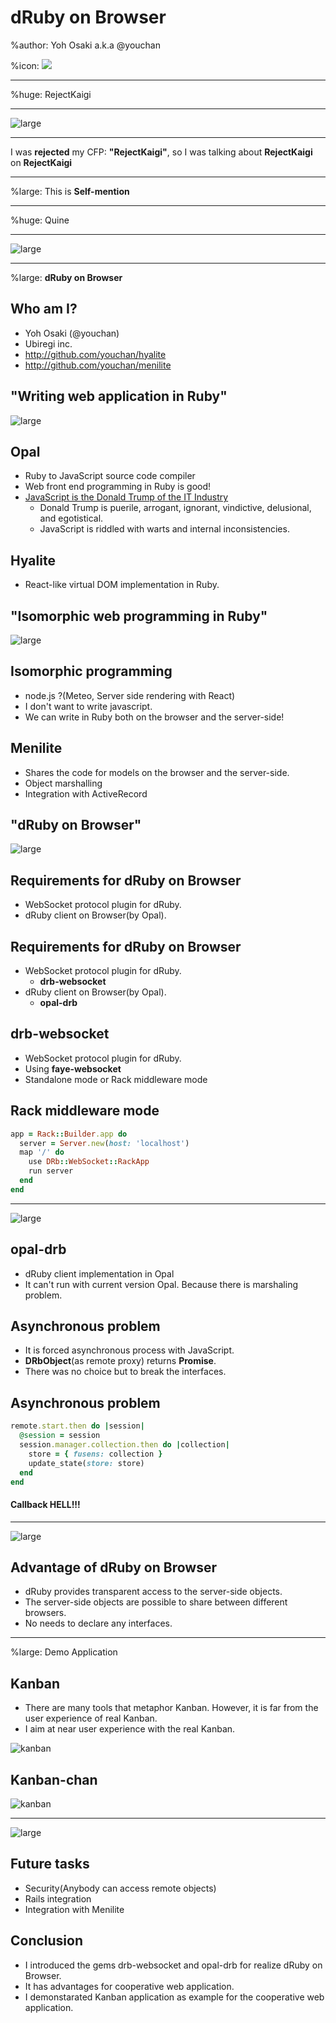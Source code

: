# dRuby on Browser

%author: Yoh Osaki a.k.a @youchan

%icon: ![](youchan.jpg)

---

%huge: RejectKaigi

---

![large](rejectkaigi.jpg)

---

I was **rejected** my CFP: **"RejectKaigi"**, so I was talking about **RejectKaigi** on **RejectKaigi**

---

%large: This is **Self-mention**

---

%huge: Quine

---

![large](quine.jpg)

---

%large: **dRuby on Browser**

## Who am I?

* Yoh Osaki (@youchan)
* Ubiregi inc.
* http://github.com/youchan/hyalite
* http://github.com/youchan/menilite

## "Writing web application in Ruby"

![large](RubyKaigi2015.png)

## Opal

* Ruby to JavaScript source code compiler
* Web front end programming in Ruby is good!
* [JavaScript is the Donald Trump of the IT Industry](https://medium.com/@richardeng/javascript-is-the-donald-trump-of-the-it-industry-376ffdda774)
    - Donald Trump is puerile, arrogant, ignorant, vindictive, delusional, and egotistical.
    - JavaScript is riddled with warts and internal inconsistencies.

## Hyalite

* React-like virtual DOM implementation in Ruby.

## "Isomorphic web programming in Ruby"

![large](RubyKaigi2016.png)

## Isomorphic programming

* node.js ?(Meteo, Server side rendering with React)
* I don't want to write javascript.
* We can write in Ruby both on the browser and the server-side!

## Menilite

* Shares the code for models on the browser and the server-side.
* Object marshalling
* Integration with ActiveRecord

## "dRuby on Browser"

![large](RubyKaigi2017.png)

## Requirements for dRuby on Browser

* WebSocket protocol plugin for dRuby.
* dRuby client on Browser(by Opal).

## Requirements for dRuby on Browser

* WebSocket protocol plugin for dRuby.
    - **drb-websocket**
* dRuby client on Browser(by Opal).
    - **opal-drb**

## drb-websocket

* WebSocket protocol plugin for dRuby.
* Using **faye-websocket**
* Standalone mode or Rack middleware mode

## Rack middleware mode

```ruby
app = Rack::Builder.app do
  server = Server.new(host: 'localhost')
  map '/' do
    use DRb::WebSocket::RackApp
    run server
  end
end
```

---

![large](protocol.png)

## opal-drb

* dRuby client implementation in Opal
* It can't run with current version Opal. Because there is marshaling problem.

## Asynchronous problem

* It is forced asynchronous process with JavaScript.
* **DRbObject**(as remote proxy) returns **Promise**.
* There was no choice but to break the interfaces.

## Asynchronous problem

```ruby
remote.start.then do |session|
  @session = session
  session.manager.collection.then do |collection|
    store = { fusens: collection }
    update_state(store: store)
  end
end
```

#### Callback HELL!!!

---

![large](fuck.png)

## Advantage of dRuby on Browser

* dRuby provides transparent access to the server-side objects.
* The server-side objects are possible to share between different browsers.
* No needs to declare any interfaces.

---

%large: Demo Application

## Kanban

* There are many tools that metaphor Kanban. However, it is far from the user experience of real Kanban.
* I aim at near user experience with the real Kanban.

![kanban](kanban.jpg)

## Kanban-chan

![kanban](kanbanchan.png)


----

![large](structure.png)

## Future tasks

* Security(Anybody can access remote objects)
* Rails integration
* Integration with Menilite

## Conclusion

* I introduced the gems drb-websocket and opal-drb for realize dRuby on Browser.
* It has advantages for cooperative web application.
* I demonstarated Kanban application as example for the cooperative web application.

